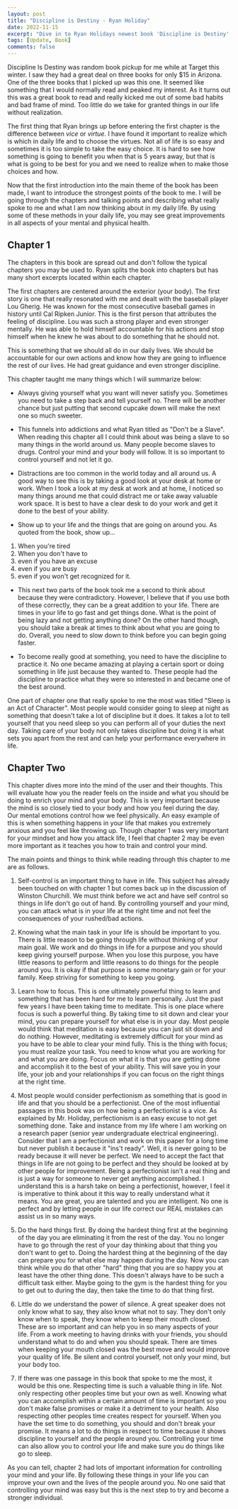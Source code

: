 ```yaml
---
layout: post
title: "Discipline is Destiny - Ryan Holiday"
date: 2022-11-15
excerpt: "Dive in to Ryan Holidays newest book 'Discipline is Destiny'. Ryan provides great insight into how discipline in everyday life can improve so many aspects of your day. At the same time, it is a great look at society as it is today to understand all the behaviors we make that are without thought of consequences."
tags: [Update, Book]
comments: false
---
```


Discipline Is Destiny was random book pickup for me while at Target this winter. I saw they had a great deal on three books for only $15 in Arizona. One of the three books that I picked up was this one. It seemed like something that I would normally read and peaked my interest. As it turns out this was a great book to read and really kicked me out of some bad habits and bad frame of mind. Too little do we take for granted things in our life without realization.

The first thing that Ryan brings up before entering the first chapter is the difference between _vice_ or _virtue_. I have found it important to realize which is which in daily life and to choose the virtues. Not all of life is so easy and sometimes it is too simple to take the easy choice. It is hard to see how something is going to benefit you when that is 5 years away, but that is what is going to be best for you and we need to realize when to make those choices and how.

Now that the first introduction into the main theme of the book has been made, I want to introduce the strongest points of the book to me. I will be going through the chapters and talking points and describing what really spoke to me and what I am now thinking about in my daily life. By using some of these methods in your daily life, you may see great improvements in all aspects of your mental and physical health.

## Chapter 1

The chapters in this book are spread out and don't follow the typical chapters you may be used to. Ryan splits the book into chapters but has many short excerpts located within each chapter.

The first chapters are centered around the exterior (your body). The first story is one that really resonated with me and dealt with the baseball player Lou Gherig. He was known for the most consecutive baseball games in history until Cal Ripken Junior. This is the first person that attributes the feeling of discipline. Lou was such a strong player and even stronger mentally. He was able to hold himself accountable for his actions and stop himself when he knew he was about to do something that he should not.

This is something that we should all do in our daily lives. We should be accountable for our own actions and know how they are going to influence the rest of our lives. He had great guidance and even stronger discipline.

This chapter taught me many things which I will summarize below:

-   Always giving yourself what you want will never satisfy you. Sometimes you need to take a step back and tell yourself no. There will be another chance but just putting that second cupcake down will make the next one so much sweeter.

-   This funnels into addictions and what Ryan titled as "Don't be a Slave". When reading this chapter all I could think about was being a slave to so many things in the world around us. Many people become slaves to drugs. Control your mind and your body will follow. It is so important to control yourself and not let it go.

-   Distractions are too common in the world today and all around us. A good way to see this is by taking a good look at your desk at home or work. When I took a look at my desk at work and at home, I noticed so many things around me that could distract me or take away valuable work space. It is best to have a clear desk to do your work and get it done to the best of your ability.

-   Show up to your life and the things that are going on around you. As quoted from the book, show up...

1. When you're tired
2. When you don't have to
3. even if you have an excuse
4. even if you are busy
5. even if you won't get recognized for it.

-   This next two parts of the book took me a second to think about because they were contradictory. However, I believe that if you use both of these correctly, they can be a great addition to your life. There are times in your life to go fast and get things done. What is the point of being lazy and not getting anything done? On the other hand though, you should take a break at times to think about what you are going to do. Overall, you need to slow down to think before you can begin going faster.

-   To become really good at something, you need to have the discipline to practice it. No one became amazing at playing a certain sport or doing something in life just because they wanted to. These people had the discipline to practice what they were so interested in and became one of the best around.

One part of chapter one that really spoke to me the most was titled "Sleep is an Act of Character". Most people would consider going to sleep at night as something that doesn't take a lot of discipline but it does. It takes a lot to tell yourself that you need sleep so you can perform all of your duties the next day. Taking care of your body not only takes discipline but doing it is what sets you apart from the rest and can help your performance everywhere in life.


## Chapter Two

This chapter dives more into the mind of the user and their thoughts. This will evaluate how you the reader feels on the inside and what you should be doing to enrich your mind and your body. 
This is very important because the mind is so closely tied to your body and how you feel during the day. Our mental emotions control how we feel physically. An easy example of this is when something happens in your life that makes you extremely anxious and you feel like throwing up. Though chapter 1 was very important for your mindset and how you attack life, I feel that chapter 2 may be even more important as it teaches you how to train and control your mind.

The main points and things to think while reading through this chapter to me are as follows.

1. Self-control is an important thing to have in life. This subject has already been touched on with chapter 1 but comes back up in the discussion of Winston Churchill. We must think before we act and have self control so things in life don't go out of hand. By controlling yourself and your mind, you can attack what is in your life at the right time and not feel the consequences of your rushed/bad actions.

2. Knowing what the main task in your life is should be important to you. There is little reason to be going through life without thinking of your main goal. We work and do things in life for a purpose and you should keep giving yourself purpose. When you lose  this purpose, you have little reasons to perform and little reasons to do things for the people around you. It is okay if that purpose is some monetary gain or for your family. Keep striving for something to keep you going.

3. Learn how to focus. This is one ultimately powerful thing to learn and something that has been hard for me to learn personally. Just the past few years I have been taking time to meditate. This is one place where focus is such a powerful thing. By taking time to sit down and clear your mind, you can prepare yourself for what else is in your day. Most people would think that meditation is easy because you can just sit down and do nothing. However, meditating is extremely difficult for your mind as you have to be able to clear your mind fully. This is the thing with focus; you must realize your task. You need to know what you are working for and what you are doing. Focus on what it is that you are getting done and accomplish it to the best of your ability. This will save you in your life, your job and your relationships if you can focus on the right things at the right time.

4. Most people would consider perfectionism as something that is good in life and that you should be a perfectionist. One of the most influential passages in this book was on how being a perfectionist is a vice. As explained by Mr. Holiday, perfectionism is an easy excuse to not get something done. Take and instance from my life where I am working on a research paper (senior year undergraduate electrical engineering). Consider that I am a perfectionist and work on this paper for a long time but never publish it because it "ins't ready". Well, it is never going to be ready because it will never be perfect. We need to accept the fact that things in life are not going to be perfect and they should be looked at by other people for improvement. Being a perfectionist isn't a real thing and is just a way for someone to never get anything accomplished. 
I understand this is a harsh take on being a perfectionist, however, I feel it is imperative to think about it this way to really understand what it means. You are great, you are talented and you are intelligent. No one is perfect and by letting people in our life correct our REAL mistakes can assist us in so many ways.

5. Do the hard things first. By doing the hardest thing first at the beginning of the day you are eliminating it from the rest of the day. You no longer have to go through the rest of your day thinking about that thing you don't want to get to. Doing the hardest thing at the beginning of the day can prepare you for what else may happen during the day. Now you can think while you do that other "hard" thing that you are so happy you at least have the other thing done. This doesn't always have to be such a difficult task either. Maybe going to the gym is the hardest thing for you to get out to during the day, then take the time to do that thing first.


6. Little do we understand the power of silence. A great speaker does not only know what to say, they also know what not to say. They don't only know when to speak, they know when to keep their mouth closed. These are so important and can help you in so many aspects of your life. From a work meeting to having drinks with your friends, you should understand what to do and when you should speak. There are times when keeping your mouth closed was the best move and would improve your quality of life. Be silent and control yourself, not only your mind, but your body too.

7. If there was one passage in this book that spoke to me the most, it would be this one. Respecting time is such a valuable thing in life. Not only respecting other peoples time but your own as well. Knowing what you can accomplish within a certain amount of time is important so you don't make false promises or make it a detriment to your health. Also respecting other peoples time creates respect for yourself. When you have the set time to do something, you should and don't break your promise. It means a lot to do things in respect to time because it shows discipline to yourself and the people around you. Controlling your time can also allow you to control your life and make sure you do things like go to sleep.

As you can tell, chapter 2 had lots of important information for controlling your mind and your life. By following these things in your life you can improve your own and the lives of the people around you. No one said that controlling your mind was easy but this is the next step to try and become a stronger individual.


